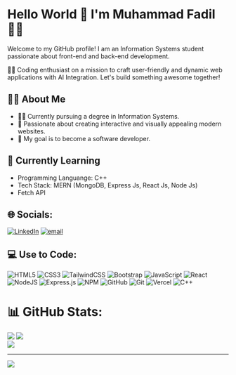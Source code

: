 # Hello World 👋 I'm Muhammad Fadil👨‍💻

Welcome to my GitHub profile! I am an Information Systems student passionate about front-end and back-end development.

👨‍💻 Coding enthusiast on a mission to craft user-friendly and dynamic web applications with AI Integration. Let's build something awesome together!

## 👨‍💻 About Me
- 🧑‍🎓 Currently pursuing a degree in Information Systems.
- 🌟 Passionate about creating interactive and visually appealing modern websites.
- 🎯 My goal is to become a software developer.

## 🌱 Currently Learning
- Programming Languange: C++
- Tech Stack: MERN (MongoDB, Express Js, React Js, Node Js)
- Fetch API


## 🌐 Socials:
[![LinkedIn](https://img.shields.io/badge/LinkedIn-%230077B5.svg?logo=linkedin&logoColor=white)](https://linkedin.com/in/https://www.linkedin.com/in/muhammad-fadil-1264b82a9?utm_source=share&utm_campaign=share_via&utm_content=profile&utm_medium=android_app) [![email](https://img.shields.io/badge/Email-D14836?logo=gmail&logoColor=white)](mailto:mf9555759@gmail.com) 

## 💻 Use to Code:
![HTML5](https://img.shields.io/badge/html5-%23E34F26.svg?style=for-the-badge&logo=html5&logoColor=white) 
![CSS3](https://img.shields.io/badge/css3-%231572B6.svg?style=for-the-badge&logo=css3&logoColor=white) 
![TailwindCSS](https://img.shields.io/badge/tailwindcss-%2338B2AC.svg?style=for-the-badge&logo=tailwind-css&logoColor=white) 
![Bootstrap](https://img.shields.io/badge/bootstrap-%238511FA.svg?style=for-the-badge&logo=bootstrap&logoColor=white) 
![JavaScript](https://img.shields.io/badge/javascript-%23323330.svg?style=for-the-badge&logo=javascript&logoColor=%23F7DF1E) 
![React](https://img.shields.io/badge/react-%2320232a.svg?style=for-the-badge&logo=react&logoColor=%2361DAFB) 
![NodeJS](https://img.shields.io/badge/node.js-6DA55F?style=for-the-badge&logo=node.js&logoColor=white) 
![Express.js](https://img.shields.io/badge/express.js-%23404d59.svg?style=for-the-badge&logo=express&logoColor=%2361DAFB) 
![NPM](https://img.shields.io/badge/NPM-%23CB3837.svg?style=for-the-badge&logo=npm&logoColor=white) 
![GitHub](https://img.shields.io/badge/github-%23121011.svg?style=for-the-badge&logo=github&logoColor=white) 
![Git](https://img.shields.io/badge/git-%23F05033.svg?style=for-the-badge&logo=git&logoColor=white)
![Vercel](https://img.shields.io/badge/vercel-%23000000.svg?style=for-the-badge&logo=vercel&logoColor=white) 
![C++](https://img.shields.io/badge/c++-%2300599C.svg?style=for-the-badge&logo=c%2B%2B&logoColor=white) 
# 📊 GitHub Stats:
![](https://nirzak-streak-stats.vercel.app/?user=Mufacoderz&theme=dark&hide_border=false)
![](https://github-readme-stats.vercel.app/api?username=Mufacoderz&theme=dark&hide_border=false&include_all_commits=false&count_private=false)<br>
![](https://github-readme-stats.vercel.app/api/top-langs/?username=Mufacoderz&theme=dark&hide_border=false&include_all_commits=false&count_private=false&layout=compact)

---
[![](https://visitcount.itsvg.in/api?id=Mufacoderz&icon=0&color=0)](https://visitcount.itsvg.in)

<!-- Proudly created with GPRM ( https://gprm.itsvg.in ) -->
